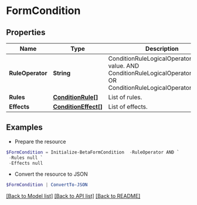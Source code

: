 # FormCondition
## Properties

Name | Type | Description | Notes
------------ | ------------- | ------------- | -------------
**RuleOperator** | **String** | ConditionRuleLogicalOperatorType value. AND ConditionRuleLogicalOperatorTypeAnd OR ConditionRuleLogicalOperatorTypeOr | [optional] 
**Rules** | [**ConditionRule[]**](ConditionRule.md) | List of rules. | [optional] 
**Effects** | [**ConditionEffect[]**](ConditionEffect.md) | List of effects. | [optional] 

## Examples

- Prepare the resource
```powershell
$FormCondition = Initialize-BetaFormCondition  -RuleOperator AND `
 -Rules null `
 -Effects null
```

- Convert the resource to JSON
```powershell
$FormCondition | ConvertTo-JSON
```

[[Back to Model list]](../README.md#documentation-for-models) [[Back to API list]](../README.md#documentation-for-api-endpoints) [[Back to README]](../README.md)

